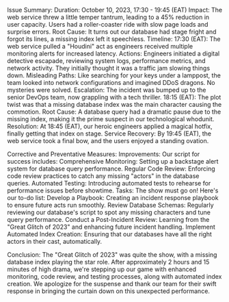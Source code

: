 

Issue Summary:
Duration: October 10, 2023, 17:30 - 19:45 (EAT)
Impact: The web service threw a little temper tantrum, leading to a 45% reduction in user capacity. Users had a roller-coaster ride with slow page loads and surprise errors.
Root Cause: It turns out our database had stage fright and forgot its lines, a missing index left it speechless.
Timeline:
17:30 (EAT): The web service pulled a "Houdini" act as engineers received multiple monitoring alerts for increased latency.
Actions: Engineers initiated a digital detective escapade, reviewing system logs, performance metrics, and network activity. They initially thought it was a traffic jam slowing things down.
Misleading Paths: Like searching for your keys under a lamppost, the team looked into network configurations and imagined DDoS dragons. No mysteries were solved.
Escalation: The incident was bumped up to the senior DevOps team, now grappling with a tech thriller.
18:15 (EAT): The plot twist was that a missing database index was the main character causing the commotion.
Root Cause: A database query had a dramatic pause due to the missing index, making it the prime suspect in our technological whodunit.
Resolution: At 18:45 (EAT), our heroic engineers applied a magical hotfix, finally getting that index on stage.
Service Recovery: By 19:45 (EAT), the web service took a final bow, and the users enjoyed a standing ovation.

Corrective and Preventative Measures:
Improvements: Our script for success includes:
Comprehensive Monitoring: Setting up a backstage alert system for database query performance.
Regular Code Review: Enforcing code review practices to catch any missing "actors" in the database queries.
Automated Testing: Introducing automated tests to rehearse for performance issues before showtime.
Tasks: The show must go on! Here's our to-do list:
Develop a Playbook: Creating an incident response playbook to ensure future acts run smoothly.
Review Database Schemas: Regularly reviewing our database's script to spot any missing characters and tune query performance.
Conduct a Post-Incident Review: Learning from the "Great Glitch of 2023" and enhancing future incident handling.
Implement Automated Index Creation: Ensuring that our databases have all the right actors in their cast, automatically.


Conclusion: The "Great Glitch of 2023" was quite the show, with a missing database index playing the star role. After approximately 2 hours and 15 minutes of high drama, we're stepping up our game with enhanced monitoring, code review, and testing processes, along with automated index creation. We apologize for the suspense and thank our team for their swift response in bringing the curtain down on this unexpected performance.


